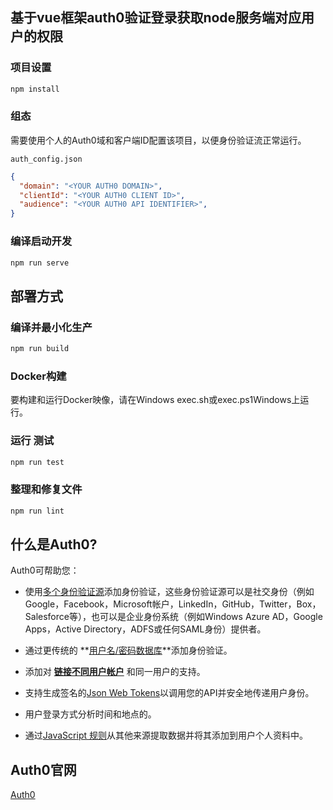 
## 基于vue框架auth0验证登录获取node服务端对应用户的权限

### 项目设置

```bash
npm install
```

### 组态

需要使用个人的Auth0域和客户端ID配置该项目，以便身份验证流正常运行。

`auth_config.json`

```json
{
  "domain": "<YOUR AUTH0 DOMAIN>",
  "clientId": "<YOUR AUTH0 CLIENT ID>",
  "audience": "<YOUR AUTH0 API IDENTIFIER>",
}
```

### 编译启动开发

```bash
npm run serve
```

## 部署方式

### 编译并最小化生产

```bash
npm run build
```

### Docker构建

要构建和运行Docker映像，请在Windows exec.sh或exec.ps1Windows上运行。

### 运行 测试

```bash
npm run test
```

### 整理和修复文件

```bash
npm run lint
```

## 什么是Auth0?

Auth0可帮助您：

- 使用[多个身份验证源](https://docs.auth0.com/identityproviders)添加身份验证，这些身份验证源可以是社交身份（例如 Google，Facebook，Microsoft帐户，LinkedIn，GitHub，Twitter，Box，Salesforce等），也可以是企业身份系统（例如Windows Azure AD，Google Apps，Active Directory，ADFS或任何SAML身份）提供者。

- 通过更传统的 **[用户名/密码数据库](https://docs.auth0.com/mysql-connection-tutorial)**添加身份验证。

- 添加对 **[链接不同用户帐户](https://docs.auth0.com/link-accounts)** 和同一用户的支持。
- 支持生成签名的[Json Web Tokens](https://docs.auth0.com/jwt)以调用您的API并安全地传递用户身份。 
- 用户登录方式分析时间和地点的。
- 通过[JavaScript 规则](https://docs.auth0.com/rules)从其他来源提取数据并将其添加到用户个人资料中。




## Auth0官网

[Auth0](https://auth0.com)

